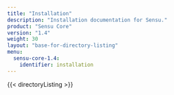 ```yaml
---
title: "Installation"
description: "Installation documentation for Sensu."
product: "Sensu Core"
version: "1.4"
weight: 30
layout: "base-for-directory-listing"
menu:
  sensu-core-1.4:
    identifier: installation
---
```


{{< directoryListing >}}
